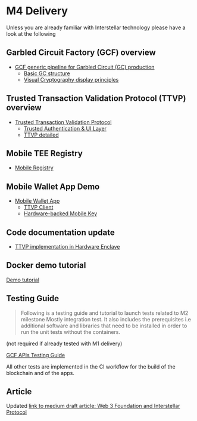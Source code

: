 # M4 Delivery

Unless you are already familiar with Interstellar technology please have a look at the following

## Garbled Circuit Factory (GCF) overview
- [GCF generic pipeline for Garbled Circuit (GC) production](./GCF.html)
    - [Basic GC structure](./GC.html)
    - [Visual Cryptography display principles](./VC-GC.html)

## Trusted Transaction Validation Protocol (TTVP) overview
- [Trusted Transaction Validation Protocol](./TTVP.md)
    - [Trusted Authentication & UI Layer](./TAUI.md)
    - [TTVP detailed](./TTVP_detailed.md)
    
## Mobile TEE Registry
- [Mobile Registry](./Mobile_Registry.md)

## Mobile Wallet App Demo

- [Mobile Wallet App](./Mobile_App.md)
    - [TTVP Client](./TTVP_client.md)
    - [Hardware-backed Mobile Key](./HBMK.md)


## Code documentation update
- [TTVP implementation in Hardware Enclave](./TTVP-TEE.md)


## Docker demo tutorial

[Demo tutorial](./M4_demo_tutorial.md)


## Testing Guide

> Following is a testing guide and tutorial to launch tests related to M2 milestone Mostly integration test. It also includes the prerequisites i.e additional software and libraries that need to be installed in order to run the unit tests without the containers.

(not required if already tested with M1 delivery)

[GCF APIs Testing Guide](https://book.interstellar.gg/GCF_API_Test_Guide.html)

All other tests are implemented in the CI workflow for the build of the blockchain and of the apps.


## Article
Updated [link to medium draft article: Web 3 Foundation and Interstellar Protocol](https://medium.com/@jlleleu/web3-foundation-and-interstellar-protocol-b4003a64e927)
